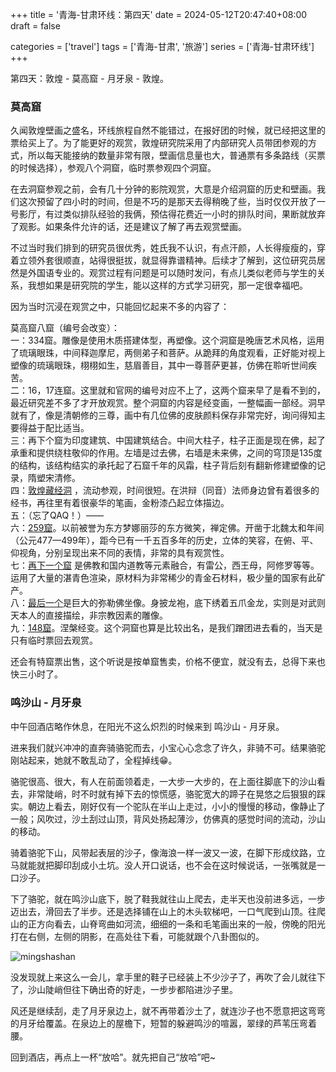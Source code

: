+++
title = '青海-甘肃环线：第四天'
date = 2024-05-12T20:47:40+08:00
draft = false

categories = ['travel']
tags = ['青海-甘肃', '旅游']
series = ['青海-甘肃环线']
+++

第四天：敦煌 - 莫高窟 - 月牙泉 - 敦煌。

### 莫高窟
久闻敦煌壁画之盛名，环线旅程自然不能错过，在报好团的时候，就已经把这里的票给买上了。为了能更好的观赏，敦煌研究院采用了内部研究人员带团参观的方式，所以每天能接纳的数量非常有限，壁画信息量也大，普通票有多条路线（买票的时候选择），参观八个洞窟，临时票参观四个洞窟。

在去洞窟参观之前，会有几十分钟的影院观赏，大意是介绍洞窟的历史和壁画。我们这次预留了四小时的时间，但是不巧的是那天去得稍晚了些，当时仅仅开放了一号影厅，有过类似排队经验的我俩，预估得花费近一小时的排队时间，果断就放弃了观影。如果条件允许的话，还是建议了解了再去观赏壁画。

不过当时我们排到的研究员很优秀，姓氏我不认识，有点汗颜，人长得瘦瘦的，穿着立领外套很顺直，站得很挺拔，就显得靠谱精神。后续才了解到，这位研究员居然是外国语专业的。观赏过程有问题是可以随时发问，有点儿类似老师与学生的关系，我想如果是研究院的学生，能以这样的方式学习研究，那一定很幸福吧。

因为当时沉浸在观赏之中，只能回忆起来不多的内容了：

莫高窟八窟（编号会改变）：    
一：334窟。雕像是使用木质搭建体型，再塑像。这个洞窟是晚唐艺术风格，运用了琉璃眼珠，中间释迦摩尼，两侧弟子和菩萨。从跪拜的角度观看，正好能对视上塑像的琉璃眼珠，栩栩如生，慈眉善目，其中一尊菩萨更甚，仿佛在聆听世间疾苦。    
二：16，17连窟。这里就和官网的编号对应不上了，这两个窟来早了是看不到的，最近研究差不多了才开放观赏。整个洞窟的内容是经变画，一整幅画一部经。洞早就有了，像是清朝修的三尊，画中有几位佛的皮肤颜料保存非常完好，询问得知主要得益于配比适当。    
三：再下个窟为印度建筑、中国建筑结合。中间大柱子，柱子正面是现在佛，起了承重和提供绕柱敬仰的作用。左墙是过去佛，右墙是未来佛，之间的穹顶是135度的结构，该结构结实的承托起了石窟千年的风霜，柱子背后刻有翻新修建塑像的记录，隋塑宋清修。    
四：[敦煌藏经洞](https://www.dha.ac.cn/info/1425/3608.htm) ，流动参观，时间很短。在洪辩（同音）法师身边曾有着很多的经书，再往里有着很豪华的笔画，金粉漆凸起立体描边。    
五：（忘了QAQ！）——    
六：[259窟](https://www.dha.ac.cn/info/1425/3556.htm)。以前被誉为东方梦娜丽莎的东方微笑，禅定佛。开凿于北魏太和年间（公元477—499年），距今已有一千五百多年的历史，立体的笑容，在俯、平、仰视角，分别呈现出来不同的表情，非常的具有观赏性。    
七：[再下一个窟](https://www.dha.ac.cn/info/1425/3696.htm) 是佛教和国内道教等元素融合，有雷公，西王母，阿修罗等等。运用了大量的湛青色渲染，原材料为非常稀少的青金石材料，极少量的国家有此矿产。    
八：[最后一个](https://www.dha.ac.cn/info/1425/3648.htm)是巨大的弥勒佛坐像。身披龙袍，底下绣着五爪金龙，实则是对武则天本人的直接描绘，非宗教因素的雕像。    
九：[148窟](https://www.dha.ac.cn/info/1425/3629.htm)。涅槃经变。这个洞窟也算是比较出名，是我们蹭团进去看的，当天是只有临时票回去观赏。    

还会有特窟票出售，这个听说是按单窟售卖，价格不便宜，就没有去，总得下来也快三小时了。

### 鸣沙山 - 月牙泉
中午回酒店略作休息，在阳光不这么炽烈的时候来到 鸣沙山 - 月牙泉。

进来我们就兴冲冲的直奔骑骆驼而去，小宝心心念念了许久，非骑不可。结果骆驼刚站起来，她就不敢乱动了，全程掉线😁。

骆驼很高、很大，有人在前面领着走，一大步一大步的，在上面往脚底下的沙山看去，非常陡峭，时不时就有掉下去的惊慌感，骆驼宽大的蹄子在晃悠之后狠狠的踩实。朝边上看去，刚好仅有一个驼队在半山上走过，小小的慢慢的移动，像静止了一般；风吹过，沙土刮过山顶，背风处扬起薄沙，仿佛真的感觉时间的流动，沙山的移动。

骑着骆驼下山，风带起表层的沙子，像海浪一样一波又一波，在脚下形成纹路，立马就能就把脚印刮成小土坑。没人开口说话，也不会在这时候说话，一张嘴就是一口沙子。

下了骆驼，就在鸣沙山底下，脱了鞋我就往山上爬去，走半天也没前进多远，一步迈出去，滑回去了半步。还是选择铺在山上的木头软梯吧，一口气爬到山顶。往爬山的正方向看去，山脊弯曲如河流，细细的一条和毛笔画出来的一般，傍晚的阳光打在右侧，左侧的阴影，在高处往下看，可能就跟个八卦图似的。

![mingshashan](/images/travel/qinghai-gansu/mingshashan.jpg)

没发现就上来这么一会儿，拿手里的鞋子已经装上不少沙子了，再吹了会儿就往下了，沙山陡峭但往下确出奇的好走，一步步都陷进沙子里。

风还是继续刮，走了月牙泉边上，就不再带着沙土了，就连沙子也不愿意把这弯弯的月牙给覆盖。在泉边上的屋檐下，短暂的躲避鸣沙的喧嚣，翠绿的芦苇压弯着腰。

回到酒店，再点上一杯“放哈”。就先把自己“放哈”吧~
